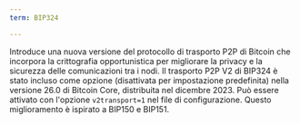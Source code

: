```yaml
---
term: BIP324

---
```

Introduce una nuova versione del protocollo di trasporto P2P di Bitcoin che incorpora la crittografia opportunistica per migliorare la privacy e la sicurezza delle comunicazioni tra i nodi. Il trasporto P2P V2 di BIP324 è stato incluso come opzione (disattivata per impostazione predefinita) nella versione 26.0 di Bitcoin Core, distribuita nel dicembre 2023. Può essere attivato con l'opzione `v2transport=1` nel file di configurazione. Questo miglioramento è ispirato a BIP150 e BIP151.